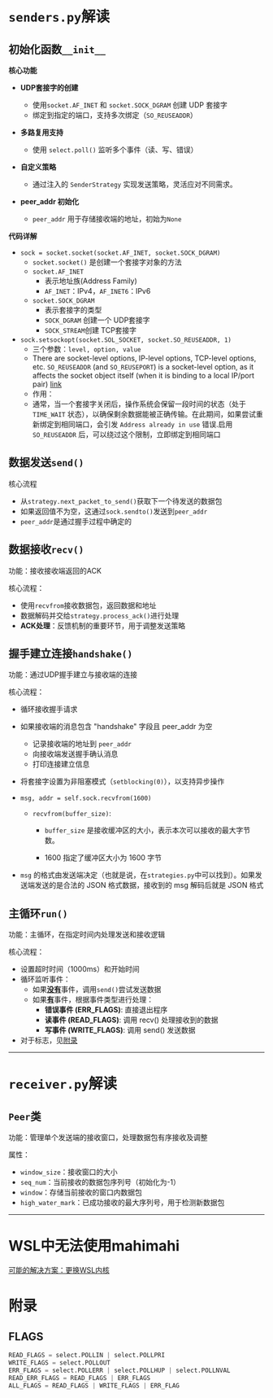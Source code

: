 # `senders.py`解读

## 初始化函数`__init__`

**核心功能**

- **UDP套接字的创建**
  - 使用`socket.AF_INET` 和 `socket.SOCK_DGRAM` 创建 UDP 套接字
  - 绑定到指定的端口，支持多次绑定（`SO_REUSEADDR`）

- **多路复用支持**
  - 使用 `select.poll()` 监听多个事件（读、写、错误）

- **自定义策略**
  - 通过注入的 `SenderStrategy` 实现发送策略，灵活应对不同需求。
- **peer_addr 初始化**
  - `peer_addr` 用于存储接收端的地址，初始为`None`

**代码详解**

- `sock = socket.socket(socket.AF_INET, socket.SOCK_DGRAM)`
  - `socket.socket()` 是创建一个套接字对象的方法
  - `socket.AF_INET`
    - 表示地址族(Address Family)
    - `AF_INET`：IPv4，`AF_INET6`：IPv6
  - `socket.SOCK_DGRAM`
    - 表示套接字的类型
    - `SOCK_DGRAM` 创建一个 UDP套接字
    - `SOCK_STREAM`创建 TCP套接字
- `sock.setsockopt(socket.SOL_SOCKET, socket.SO_REUSEADDR, 1)`
  - 三个参数：`level, option, value`
  - There are socket-level options, IP-level options, TCP-level options, etc. `SO_REUSEADDR` (and `SO_REUSEPORT`) is a socket-level option, as it affects the socket object itself (when it is binding to a local IP/port pair) [link](https://stackoverflow.com/questions/72319941/what-do-socket-sol-socket-and-socket-so-reuseaddr-in-python)
  - 作用：
  - 通常，当一个套接字关闭后，操作系统会保留一段时间的状态（处于 `TIME_WAIT` 状态），以确保剩余数据能被正确传输。在此期间，如果尝试重新绑定到相同端口，会引发 `Address already in use` 错误.启用 `SO_REUSEADDR` 后，可以绕过这个限制，立即绑定到相同端口

## 数据发送`send()`

核心流程

- 从`strategy.next_packet_to_send()`获取下一个待发送的数据包
- 如果返回值不为空，这通过`sock.sendto()`发送到`peer_addr`
- `peer_addr`是通过握手过程中确定的

## 数据接收`recv()`

功能：接收接收端返回的ACK

核心流程：

- 使用`recvfrom`接收数据包，返回数据和地址
- 数据解码并交给`strategy.process_ack()`进行处理
- **ACK处理**：反馈机制的重要环节，用于调整发送策略

## 握手建立连接`handshake()`

功能：通过UDP握手建立与接收端的连接

核心流程：

- 循环接收握手请求

- 如果接收端的消息包含 "handshake" 字段且 peer_addr 为空

  - 记录接收端的地址到 `peer_addr`
  - 向接收端发送握手确认消息
  - 打印连接建立信息

- 将套接字设置为非阻塞模式（`setblocking(0)`），以支持异步操作

- `msg, addr = self.sock.recvfrom(1600)`

  - `recvfrom(buffer_size)`:

    - `buffer_size` 是接收缓冲区的大小，表示本次可以接收的最大字节数。

    - 1600 指定了缓冲区大小为 1600 字节

- `msg` 的格式由发送端决定（也就是说，在`strategies.py`中可以找到）。如果发送端发送的是合法的 JSON 格式数据，接收到的 msg 解码后就是 JSON 格式

## 主循环`run()`

功能：主循环，在指定时间内处理发送和接收逻辑

核心流程：

- 设置超时时间（1000ms）和开始时间
- 循环监听事件：
  - 如果<u>**没有**</u>事件，调用`send()`尝试发送数据
  - 如果<u>**有**</u>事件，根据事件类型进行处理：
    - **错误事件 (**ERR_FLAGS**)**: 直接退出程序
    - **读事件 (**READ_FLAGS**)**: 调用 recv() 处理接收到的数据
    - **写事件 (**WRITE_FLAGS**)**: 调用 send() 发送数据
- 对于标志，见<a href="#FLAGS">附录</a>

---

# `receiver.py`解读

## `Peer`类

功能：管理单个发送端的接收窗口，处理数据包有序接收及调整

属性：

- `window_size`：接收窗口的大小
- `seq_num`：当前接收的数据包序列号（初始化为-1）
- `window`：存储当前接收的窗口内数据包
- `high_water_mark`：已成功接收的最大序列号，用于检测新数据包


---

# WSL中无法使用mahimahi
[可能的解决方案：更换WSL内核](https://unix.stackexchange.com/questions/700620/run-wireguard-as-a-client-on-win10-with-wsl2)





# 附录

## <a id="#FLAGS">FLAGS</a>

```python
READ_FLAGS = select.POLLIN | select.POLLPRI
WRITE_FLAGS = select.POLLOUT
ERR_FLAGS = select.POLLERR | select.POLLHUP | select.POLLNVAL
READ_ERR_FLAGS = READ_FLAGS | ERR_FLAGS
ALL_FLAGS = READ_FLAGS | WRITE_FLAGS | ERR_FLAG
```

